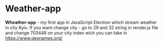 # Weather-app
**Wheather-app** - my first app in JavaScript Electron which stream weather in city Kyiv.
If you want change city - go to 29 and 32 string in render.js file and change 703448 on your city index wich you can take in https://www.geonames.org/

